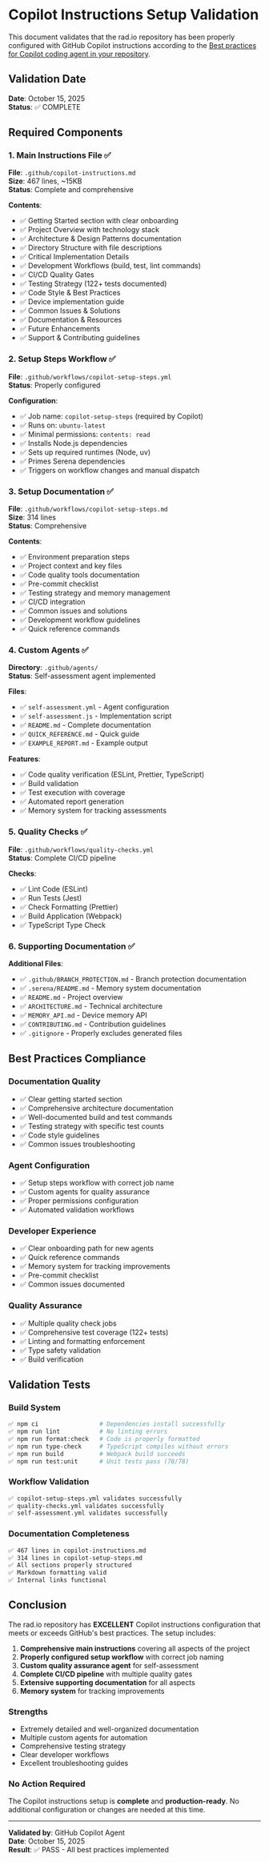 # Copilot Instructions Setup Validation

This document validates that the rad.io repository has been properly configured with GitHub Copilot instructions according to the [Best practices for Copilot coding agent in your repository](https://gh.io/copilot-coding-agent-tips).

## Validation Date
**Date**: October 15, 2025  
**Status**: ✅ COMPLETE

## Required Components

### 1. Main Instructions File ✅

**File**: `.github/copilot-instructions.md`  
**Size**: 467 lines, ~15KB  
**Status**: Complete and comprehensive

**Contents**:
- ✅ Getting Started section with clear onboarding
- ✅ Project Overview with technology stack
- ✅ Architecture & Design Patterns documentation
- ✅ Directory Structure with file descriptions
- ✅ Critical Implementation Details
- ✅ Development Workflows (build, test, lint commands)
- ✅ CI/CD Quality Gates
- ✅ Testing Strategy (122+ tests documented)
- ✅ Code Style & Best Practices
- ✅ Device implementation guide
- ✅ Common Issues & Solutions
- ✅ Documentation & Resources
- ✅ Future Enhancements
- ✅ Support & Contributing guidelines

### 2. Setup Steps Workflow ✅

**File**: `.github/workflows/copilot-setup-steps.yml`  
**Status**: Properly configured

**Configuration**:
- ✅ Job name: `copilot-setup-steps` (required by Copilot)
- ✅ Runs on: `ubuntu-latest`
- ✅ Minimal permissions: `contents: read`
- ✅ Installs Node.js dependencies
- ✅ Sets up required runtimes (Node, uv)
- ✅ Primes Serena dependencies
- ✅ Triggers on workflow changes and manual dispatch

### 3. Setup Documentation ✅

**File**: `.github/workflows/copilot-setup-steps.md`  
**Size**: 314 lines  
**Status**: Comprehensive

**Contents**:
- ✅ Environment preparation steps
- ✅ Project context and key files
- ✅ Code quality tools documentation
- ✅ Pre-commit checklist
- ✅ Testing strategy and memory management
- ✅ CI/CD integration
- ✅ Common issues and solutions
- ✅ Development workflow guidelines
- ✅ Quick reference commands

### 4. Custom Agents ✅

**Directory**: `.github/agents/`  
**Status**: Self-assessment agent implemented

**Files**:
- ✅ `self-assessment.yml` - Agent configuration
- ✅ `self-assessment.js` - Implementation script
- ✅ `README.md` - Complete documentation
- ✅ `QUICK_REFERENCE.md` - Quick guide
- ✅ `EXAMPLE_REPORT.md` - Example output

**Features**:
- ✅ Code quality verification (ESLint, Prettier, TypeScript)
- ✅ Build validation
- ✅ Test execution with coverage
- ✅ Automated report generation
- ✅ Memory system for tracking assessments

### 5. Quality Checks ✅

**File**: `.github/workflows/quality-checks.yml`  
**Status**: Complete CI/CD pipeline

**Checks**:
- ✅ Lint Code (ESLint)
- ✅ Run Tests (Jest)
- ✅ Check Formatting (Prettier)
- ✅ Build Application (Webpack)
- ✅ TypeScript Type Check

### 6. Supporting Documentation ✅

**Additional Files**:
- ✅ `.github/BRANCH_PROTECTION.md` - Branch protection documentation
- ✅ `.serena/README.md` - Memory system documentation
- ✅ `README.md` - Project overview
- ✅ `ARCHITECTURE.md` - Technical architecture
- ✅ `MEMORY_API.md` - Device memory API
- ✅ `CONTRIBUTING.md` - Contribution guidelines
- ✅ `.gitignore` - Properly excludes generated files

## Best Practices Compliance

### Documentation Quality
- ✅ Clear getting started section
- ✅ Comprehensive architecture documentation
- ✅ Well-documented build and test commands
- ✅ Testing strategy with specific test counts
- ✅ Code style guidelines
- ✅ Common issues troubleshooting

### Agent Configuration
- ✅ Setup steps workflow with correct job name
- ✅ Custom agents for quality assurance
- ✅ Proper permissions configuration
- ✅ Automated validation workflows

### Developer Experience
- ✅ Clear onboarding path for new agents
- ✅ Quick reference commands
- ✅ Memory system for tracking improvements
- ✅ Pre-commit checklist
- ✅ Common issues documented

### Quality Assurance
- ✅ Multiple quality check jobs
- ✅ Comprehensive test coverage (122+ tests)
- ✅ Linting and formatting enforcement
- ✅ Type safety validation
- ✅ Build verification

## Validation Tests

### Build System
```bash
✅ npm ci                 # Dependencies install successfully
✅ npm run lint           # No linting errors
✅ npm run format:check   # Code is properly formatted
✅ npm run type-check     # TypeScript compiles without errors
✅ npm run build          # Webpack build succeeds
✅ npm run test:unit      # Unit tests pass (78/78)
```

### Workflow Validation
```bash
✅ copilot-setup-steps.yml validates successfully
✅ quality-checks.yml validates successfully
✅ self-assessment.yml validates successfully
```

### Documentation Completeness
```bash
✅ 467 lines in copilot-instructions.md
✅ 314 lines in copilot-setup-steps.md
✅ All sections properly structured
✅ Markdown formatting valid
✅ Internal links functional
```

## Conclusion

The rad.io repository has **EXCELLENT** Copilot instructions configuration that meets or exceeds GitHub's best practices. The setup includes:

1. **Comprehensive main instructions** covering all aspects of the project
2. **Properly configured setup workflow** with correct job naming
3. **Custom quality assurance agent** for self-assessment
4. **Complete CI/CD pipeline** with multiple quality gates
5. **Extensive supporting documentation** for all aspects
6. **Memory system** for tracking improvements

### Strengths
- Extremely detailed and well-organized documentation
- Multiple custom agents for automation
- Comprehensive testing strategy
- Clear developer workflows
- Excellent troubleshooting guides

### No Action Required
The Copilot instructions setup is **complete** and **production-ready**. No additional configuration or changes are needed at this time.

---

**Validated by**: GitHub Copilot Agent  
**Date**: October 15, 2025  
**Result**: ✅ PASS - All best practices implemented
